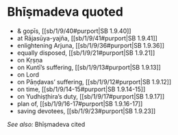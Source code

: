 # Bhīṣmadeva quoted

* & gopīs, [[sb/1/9/40#purport|SB 1.9.40]]
* at Rājasūya-yajña, [[sb/1/9/41#purport|SB 1.9.41]]
* enlightening Arjuna, [[sb/1/9/36#purport|SB 1.9.36]]
* equally disposed, [[sb/1/9/21#purport|SB 1.9.21]]
* on Kṛṣṇa
* on Kuntī’s suffering, [[sb/1/9/13#purport|SB 1.9.13]]
* on Lord
* on Pāṇḍavas’ suffering, [[sb/1/9/12#purport|SB 1.9.12]]
* on time, [[sb/1/9/14-15#purport|SB 1.9.14-15]]
* on Yudhiṣṭhira’s duty, [[sb/1/9/17#purport|SB 1.9.17]]
* plan of, [[sb/1/9/16-17#purport|SB 1.9.16-17]]
* saving devotees, [[sb/1/9/23#purport|SB 1.9.23]]

*See also:* Bhīṣmadeva cited

